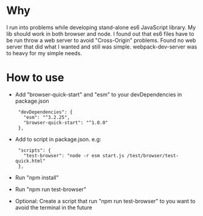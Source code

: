 # Why
I run into problems while developing stand-alone es6 JavaScript library.
My lib should work in both browser and node.
I found out that es6 files have to be run throw a web server to avoid "Cross-Origin" problems.
Found no web server that did what I wanted and still was simple.
webpack-dev-server was to heavy for my simple needs. 

# How to use
* Add "browser-quick-start" and "esm" to your devDependencies in package.json

       "devDependencies": {
         "esm": "^3.2.25",
         "browser-quick-start": "^1.0.0"
       },
* Add to script in package.json. e.g:

       "scripts": {
         "test-browser": "node -r esm start.js /test/browser/test-quick.html"
       },
* Run "npm install"
* Run "npm run test-browser"
* Optional: Create a script that run "npm run test-browser" to you want to avoid the terminal in the future
